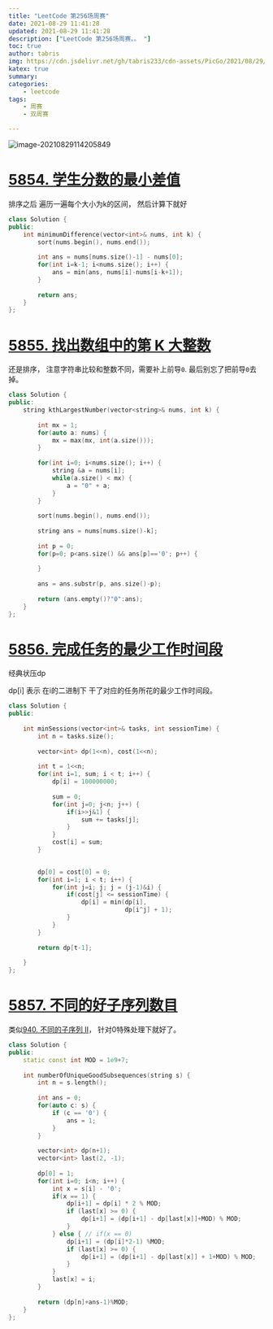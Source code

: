 ```yaml
---
title: "LeetCode 第256场周赛"
date: 2021-08-29 11:41:28
updated: 2021-08-29 11:41:28
description: ["LeetCode 第256场周赛。。 "]
toc: true
author: tabris
img: https://cdn.jsdelivr.net/gh/tabris233/cdn-assets/PicGo/2021/08/29/20210829114205.png
katex: true
summary:
categories:
    - leetcode
tags:
    - 周赛
    - 双周赛

---
```


![image-20210829114205849](https://cdn.jsdelivr.net/gh/tabris233/cdn-assets/PicGo/2021/08/29/20210829114205.png)



# [5854. 学生分数的最小差值](https://leetcode-cn.com/contest/weekly-contest-256/problems/minimum-difference-between-highest-and-lowest-of-k-scores/)

排序之后 遍历一遍每个大小为k的区间， 然后计算下就好

```cpp
class Solution {
public:
    int minimumDifference(vector<int>& nums, int k) {
        sort(nums.begin(), nums.end());
        
        int ans = nums[nums.size()-1] - nums[0];
        for(int i=k-1; i<nums.size(); i++) {
            ans = min(ans, nums[i]-nums[i-k+1]);
        }
        
        return ans;
    }
};
```



# [5855. 找出数组中的第 K 大整数](https://leetcode-cn.com/contest/weekly-contest-256/problems/find-the-kth-largest-integer-in-the-array/)

还是排序， 注意字符串比较和整数不同，需要补上前导`0`. 最后别忘了把前导`0`去掉。

```cpp
class Solution {
public:
    string kthLargestNumber(vector<string>& nums, int k) {
        
        int mx = 1;
        for(auto a: nums) {
            mx = max(mx, int(a.size()));
        }
        
        for(int i=0; i<nums.size(); i++) {
            string &a = nums[i];
            while(a.size() < mx) {
                a = "0" + a;
            }
        }
        
        sort(nums.begin(), nums.end());
        
        string ans = nums[nums.size()-k];
        
        int p = 0;
        for(p=0; p<ans.size() && ans[p]=='0'; p++) {
            
        }
        
        ans = ans.substr(p, ans.size()-p);
        
        return (ans.empty()?"0":ans);
    }
};
```



# [5856. 完成任务的最少工作时间段](https://leetcode-cn.com/contest/weekly-contest-256/problems/minimum-number-of-work-sessions-to-finish-the-tasks/)

经典状压dp

dp[i] 表示 在i的二进制下 干了对应的任务所花的最少工作时间段。

```cpp
class Solution {
public:
    
    int minSessions(vector<int>& tasks, int sessionTime) {
        int n = tasks.size();
        
        vector<int> dp(1<<n), cost(1<<n);
        
        int t = 1<<n;
        for(int i=1, sum; i < t; i++) {
            dp[i] = 100000000;
            
            sum = 0;
            for(int j=0; j<n; j++) {
                if(i>>j&1) {
                    sum += tasks[j];
                }
            }
            cost[i] = sum;
        }
        

        dp[0] = cost[0] = 0;
        for(int i=1; i < t; i++) {
            for(int j=i; j; j = (j-1)&i) {
                if(cost[j] <= sessionTime) {
                    dp[i] = min(dp[i], 
                                dp[i^j] + 1);
                }
            }
        }
        
        return dp[t-1];
        
    }
};
```



# [5857. 不同的好子序列数目](https://leetcode-cn.com/contest/weekly-contest-256/problems/number-of-unique-good-subsequences/)

类似[940. 不同的子序列 II](https://leetcode-cn.com/problems/distinct-subsequences-ii/)， 针对0特殊处理下就好了。

```cpp
class Solution {
public:
    static const int MOD = 1e9+7;
    
    int numberOfUniqueGoodSubsequences(string s) {
        int n = s.length();
        
        int ans = 0;
        for(auto c: s) {
            if (c == '0') {
                ans = 1;
            }
        }
        
        vector<int> dp(n+1);
        vector<int> last(2, -1);
        
        dp[0] = 1;
        for(int i=0; i<n; i++) {
            int x = s[i] - '0';
            if(x == 1) {
                dp[i+1] = dp[i] * 2 % MOD;
                if (last[x] >= 0) {
                    dp[i+1] = (dp[i+1] - dp[last[x]]+MOD) % MOD;
                }
            } else { // if(x == 0)
                dp[i+1] = (dp[i]*2-1) %MOD;
                if (last[x] >= 0) {
                    dp[i+1] = (dp[i+1] - dp[last[x]] + 1+MOD) % MOD;
                }
            }
            last[x] = i;
        }
        
        return (dp[n]+ans-1)%MOD;
    }
};
```

